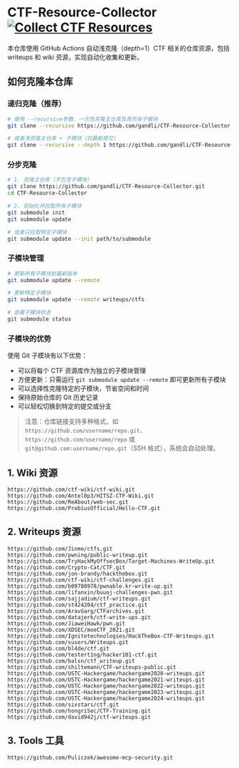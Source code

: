 # CTF-Resource-Collector [![Collect CTF Resources](https://github.com/gandli/CTF-Resource-Collector/actions/workflows/clone-submodules.yml/badge.svg)](https://github.com/gandli/CTF-Resource-Collector/actions/workflows/clone-submodules.yml)

本仓库使用 GitHub Actions 自动浅克隆（depth=1）CTF 相关的仓库资源，包括 writeups 和 wiki 资源，实现自动化收集和更新。

## 如何克隆本仓库

### 递归克隆（推荐）

```bash
# 使用 --recursive参数，一次性克隆主仓库及其所有子模块
git clone --recursive https://github.com/gandli/CTF-Resource-Collector.git

# 或者浅克隆主仓库 + 子模块（仅最新提交）
git clone --recursive --depth 1 https://github.com/gandli/CTF-Resource-Collector.git
```

### 分步克隆

```bash
# 1. 克隆主仓库（不包含子模块）
git clone https://github.com/gandli/CTF-Resource-Collector.git
cd CTF-Resource-Collector

# 2. 初始化并拉取所有子模块
git submodule init
git submodule update

# 或者只拉取特定子模块
git submodule update --init path/to/submodule
```

### 子模块管理

```bash
# 更新所有子模块到最新版本
git submodule update --remote

# 更新特定子模块
git submodule update --remote writeups/ctfs

# 查看子模块状态
git submodule status
```

### 子模块的优势

使用 Git 子模块有以下优势：

- 可以将每个 CTF 资源库作为独立的子模块管理
- 方便更新：只需运行 `git submodule update --remote` 即可更新所有子模块
- 可以选择性克隆特定的子模块，节省空间和时间
- 保持原始仓库的 Git 历史记录
- 可以轻松切换到特定的提交或分支

> 注意：仓库链接支持多种格式，如 `https://github.com/username/repo.git`、`https://github.com/username/repo` 或 `git@github.com:username/repo.git`（SSH 格式），系统会自动处理。

## 1. Wiki 资源

```
https://github.com/ctf-wiki/ctf-wiki.git
https://github.com/Antel0p3/HITSZ-CTF-Wiki.git
https://github.com/ReAbout/web-sec.git
https://github.com/ProbiusOfficial/Hello-CTF.git
```

## 2. Writeups 资源

```
https://github.com/Jinmo/ctfs.git
https://github.com/pwning/public-writeup.git
https://github.com/TryHackMyOffsecBox/Target-Machines-WriteUp.git
https://github.com/Crypto-Cat/CTF.git
https://github.com/jon-brandy/hackthebox.git
https://github.com/ctf-wiki/ctf-challenges.git
https://github.com/b09780978/pwnable.kr-write-up.git
https://github.com/lifanxin/buuoj-challenges-pwn.git
https://github.com/sajjadium/ctf-writeups.git
https://github.com/st424204/ctf_practice.git
https://github.com/AravGarg/CTFarchives.git
https://github.com/datajerk/ctf-write-ups.git
https://github.com/JiaweiHawk/pwn.git
https://github.com/XDSEC/moeCTF_2021.git
https://github.com/Ignitetechnologies/HackTheBox-CTF-Writeups.git
https://github.com/susers/Writeups.git
https://github.com/bl4de/ctf.git
https://github.com/testert1ng/hacker101-ctf.git
https://github.com/balsn/ctf_writeup.git
https://github.com/shiltemann/CTF-writeups-public.git
https://github.com/USTC-Hackergame/hackergame2020-writeups.git
https://github.com/USTC-Hackergame/hackergame2021-writeups.git
https://github.com/USTC-Hackergame/hackergame2022-writeups.git
https://github.com/USTC-Hackergame/hackergame2023-writeups.git
https://github.com/USTC-Hackergame/hackergame2024-writeups.git
https://github.com/sixstars/ctf.git
https://github.com/hongriSec/CTF-Training.git
https://github.com/david942j/ctf-writeups.git
```

## 3. Tools 工具

```
https://github.com/Puliczek/awesome-mcp-security.git
```

